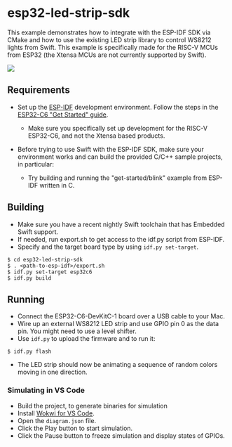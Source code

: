 # esp32-led-strip-sdk

This example demonstrates how to integrate with the ESP-IDF SDK via CMake and how to use the existing LED strip library to control WS8212 lights from Swift. This example is specifically made for the RISC-V MCUs from ESP32 (the Xtensa MCUs are not currently supported by Swift).

<img src="https://github.com/apple/swift-embedded-examples/assets/1186214/15f8a3e0-953e-426d-ad2d-3902baf859be">

## Requirements

- Set up the [ESP-IDF](https://docs.espressif.com/projects/esp-idf/en/stable/esp32/) development environment. Follow the steps in the [ESP32-C6 "Get Started" guide](https://docs.espressif.com/projects/esp-idf/en/v5.2/esp32c6/get-started/index.html).
  - Make sure you specifically set up development for the RISC-V ESP32-C6, and not the Xtensa based products.
  
- Before trying to use Swift with the ESP-IDF SDK, make sure your environment works and can build the provided C/C++ sample projects, in particular:
  - Try building and running the "get-started/blink" example from ESP-IDF written in C.

## Building

- Make sure you have a recent nightly Swift toolchain that has Embedded Swift support.
- If needed, run export.sh to get access to the idf.py script from ESP-IDF.
- Specify and the target board type by using `idf.py set-target`.
``` console
$ cd esp32-led-strip-sdk
$ . <path-to-esp-idf>/export.sh
$ idf.py set-target esp32c6
$ idf.py build
```

## Running

- Connect the ESP32-C6-DevKitC-1 board over a USB cable to your Mac.
- Wire up an external WS8212 LED strip and use GPIO pin 0 as the data pin. You might need to use a level shifter.
- Use `idf.py` to upload the firmware and to run it:

```console
$ idf.py flash
```

- The LED strip should now be animating a sequence of random colors moving in one direction.

### Simulating in VS Code

- Build the project, to generate binaries for simulation
- Install [Wokwi for VS Code](https://docs.wokwi.com/vscode/getting-started/).
- Open the `diagram.json` file.
- Click the Play button to start simulation.
- Click the Pause button to freeze simulation and display states of GPIOs.

